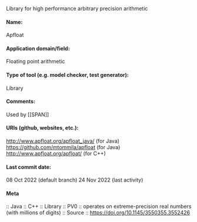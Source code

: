 Library for high performance arbitrary precision arithmetic

#### Name:
Apfloat

#### Application domain/field:
Floating point arithmetic

#### Type of tool (e.g. model checker, test generator):
Library

#### Comments:
Used by [[SPAN]]

#### URIs (github, websites, etc.):
http://www.apfloat.org/apfloat_java/ (for Java)
https://github.com/mtommila/apfloat (for Java)
http://www.apfloat.org/apfloat/ (for C++)

#### Last commit date:
08 Oct 2022 (default branch)
24 Nov 2022 (last activity)

#### Meta
:: Java
:: C++
:: Library
:: PV0 :: operates on extreme-precision real numbers (with millions of digits)
:: Source :: https://doi.org/10.1145/3550355.3552426
